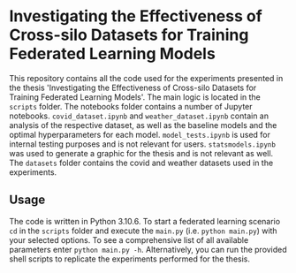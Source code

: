 # Investigating the Effectiveness of Cross-silo Datasets for Training Federated Learning Models
This repository contains all the code used for the experiments presented in the thesis 'Investigating the Effectiveness of Cross-silo Datasets for Training Federated Learning Models'. The main logic is located in the `scripts` folder. The notebooks folder contains a number of Jupyter notebooks. `covid_dataset.ipynb` and `weather_dataset.ipynb` contain an analysis of the respective dataset, as well as the baseline models and the optimal hyperparameters for each model. `model_tests.ipynb` is used for internal testing purposes and is not relevant for users. `statsmodels.ipynb` was used to generate a graphic for the thesis and is not relevant as well. The `datasets` folder contains the covid and weather datasets used in the experiments.

## Usage
The code is written in Python 3.10.6.
To start a federated learning scenario `cd` in the `scripts` folder and execute the `main.py` (i.e. `python main.py`) with your selected options. To see a comprehensive list of all available parameters enter `python main.py -h`. Alternatively, you can run the provided shell scripts to replicate the experiments performed for the thesis.

